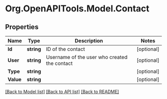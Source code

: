 
# Org.OpenAPITools.Model.Contact

## Properties

Name | Type | Description | Notes
------------ | ------------- | ------------- | -------------
**Id** | **string** | ID of the contact | [optional] 
**User** | **string** | Username of the user who created the contact | [optional] 
**Type** | **string** |  | [optional] 
**Value** | **string** |  | [optional] 

[[Back to Model list]](../README.md#documentation-for-models)
[[Back to API list]](../README.md#documentation-for-api-endpoints)
[[Back to README]](../README.md)

